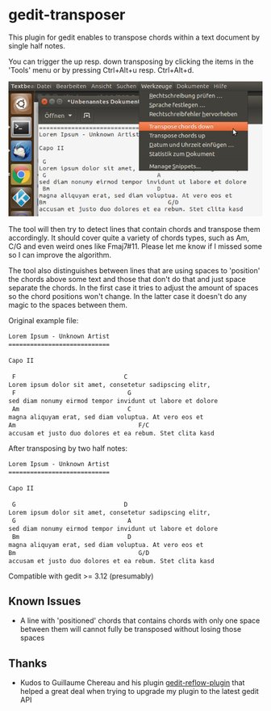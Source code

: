 # gedit-transposer

This plugin for gedit enables to transpose chords within a text document by single half notes.

You can trigger the up resp. down transposing by clicking the items in the 'Tools' menu or by pressing Ctrl+Alt+u resp. Ctrl+Alt+d.

![Screenshot of new menu items](screenshot.png?raw=true)

The tool will then try to detect lines that contain chords and transpose them accordingly. It should cover quite a variety of chords types, such as Am, C/G and even weird ones like Fmaj7#11. Please let me know if I missed some so I can improve the algorithm.

The tool also distinguishes between lines that are using spaces to 'position' the chords above some text and those that don't do that and just space separate the chords. In the first case it tries to adjust the amount of spaces so the chord positions won't change. In the latter case it doesn't do any magic to the spaces between them.

Original example file:
```
Lorem Ipsum - Unknown Artist
============================

Capo II

 F                              C
Lorem ipsum dolor sit amet, consetetur sadipscing elitr,
 F                               G
sed diam nonumy eirmod tempor invidunt ut labore et dolore
 Am                              C
magna aliquyam erat, sed diam voluptua. At vero eos et
Am                                  F/C
accusam et justo duo dolores et ea rebum. Stet clita kasd
```
After transposing by two half notes:
```
Lorem Ipsum - Unknown Artist
============================

Capo II

 G                              D
Lorem ipsum dolor sit amet, consetetur sadipscing elitr,
 G                               A
sed diam nonumy eirmod tempor invidunt ut labore et dolore
 Bm                              D
magna aliquyam erat, sed diam voluptua. At vero eos et
Bm                                  G/D
accusam et justo duo dolores et ea rebum. Stet clita kasd
```

Compatible with gedit >= 3.12 (presumably)

## Known Issues

* A line with 'positioned' chords that contains chords with only one space between them will cannot fully be transposed without losing those spaces

## Thanks

* Kudos to Guillaume Chereau and his plugin [gedit-reflow-plugin](https://github.com/guillaumechereau/gedit-reflow-plugin) that helped a great deal when trying to upgrade my plugin to the latest gedit API
